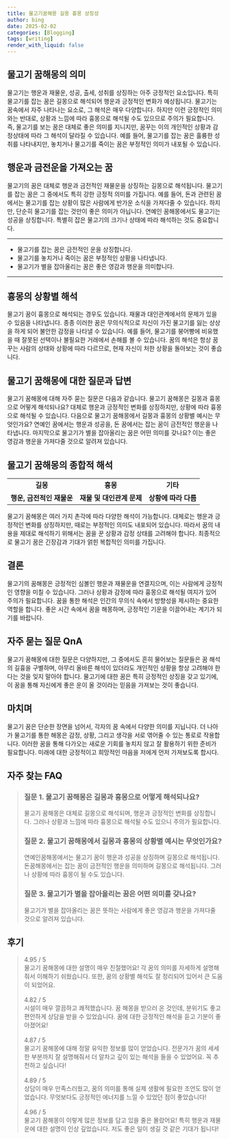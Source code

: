 ```yaml
---
title: 물고기꿈해몽 길몽 흉몽 상징성
author: bing
date: 2025-02-02
categories: [Blogging]
tags: [writing]
render_with_liquid: false
---
```



<h2 id='물고기_꿈해몽의_의미'>물고기 꿈해몽의 의미</h2>

<p>물고기는 행운과 재물운, 성공, 출세, 성취를 상징하는 아주 긍정적인 요소입니다. 특히 물고기를 잡는 꿈은 길몽으로 해석되어 행운과 긍정적인 변화가 예상됩니다. 물고기는 꿈속에서 자주 나타나는 요소로, 그 해석은 매우 다양합니다. 하지만 이런 긍정적인 의미와는 반대로, 상황과 느낌에 따라 흉몽으로 해석될 수도 있으므로 주의가 필요합니다. 즉, 물고기를 보는 꿈은 대체로 좋은 의미를 지니지만, 꿈꾸는 이의 개인적인 상황과 감정상태에 따라 그 해석이 달라질 수 있습니다. 예를 들어, 물고기를 잡는 꿈은 훌륭한 성취를 나타내지만, 놓치거나 물고기를 죽이는 꿈은 부정적인 의미가 내포될 수 있습니다.</p>

<h2 id='행운과_금전운을_가져오는_꿈'>행운과 금전운을 가져오는 꿈</h2>

<p>물고기의 꿈은 대체로 행운과 금전적인 재물운을 상징하는 길몽으로 해석됩니다. 물고기를 잡는 꿈은 그 중에서도 특히 강한 긍정적 의미를 가집니다. 예를 들어, 돈과 관련된 꿈에서는 물고기를 잡는 상황이 많은 사람에게 반가운 소식을 가져다줄 수 있습니다. 하지만, 단순히 물고기를 잡는 것만이 좋은 의미가 아닙니다. 연예인 꿈해몽에서도 물고기는 성공을 상징합니다. 특별히 잡은 물고기의 크기나 상태에 따라 해석하는 것도 중요합니다.</p>

<hr />

<ul>
    <li>물고기를 잡는 꿈은 금전적인 운을 상징합니다.</li>
    <li>물고기를 놓치거나 죽이는 꿈은 부정적인 상황을 나타냅니다.</li>
    <li>물고기가 별을 잡아올리는 꿈은 좋은 영감과 행운을 의미합니다.</li>
</ul>

<hr />

<h2 id='흉몽의_상황별_해석'>흉몽의 상황별 해석</h2>

<p>물고기 꿈이 흉몽으로 해석되는 경우도 있습니다. 재물과 대인관계에서의 문제가 있을 수 있음을 나타냅니다. 종종 이러한 꿈은 무의식적으로 자신이 가진 물고기를 잃는 상상을 하게 되어 불안한 감정을 나타낼 수 있습니다. 예를 들어, 물고기를 붕어빵에 비유했을 때 잘못된 선택이나 불필요한 거래에서 손해를 볼 수 있습니다. 꿈의 해석은 항상 꿈꾸는 사람의 상태와 상황에 따라 다르므로, 현재 자신이 처한 상황을 돌아보는 것이 좋습니다.</p>

<h2 id='물고기_꿈해몽에_대한_질문과_답변'>물고기 꿈해몽에 대한 질문과 답변</h2>

<p>물고기 꿈해몽에 대해 자주 묻는 질문은 다음과 같습니다. 물고기 꿈해몽은 길몽과 흉몽으로 어떻게 해석되나요? 대체로 행운과 긍정적인 변화를 상징하지만, 상황에 따라 흉몽으로 해석될 수 있습니다. 다음으로 물고기 꿈해몽에서 길몽과 흉몽의 상황별 예시는 무엇인가요? 연예인 꿈에서는 행운과 성공을, 돈 꿈에서는 잡는 꿈이 금전적인 행운을 나타냅니다. 마지막으로 물고기가 별을 잡아올리는 꿈은 어떤 의미를 갖나요? 이는 좋은 영감과 행운을 가져다줄 것으로 알려져 있습니다.</p>

<h2 id='물고기_꿈해몽의_종합적_해석'>물고기 꿈해몽의 종합적 해석</h2>

<table>
    <tr>
        <td style="text-align: center; height: 17px;"><b>길몽</b></td>
        <td style="text-align: center; height: 17px;"><b>흉몽</b></td>
        <td style="text-align: center; height: 17px;"><b>기타</b></td>
    </tr>
    <tr>
        <td style="text-align: center; height: 17px;"><b>행운, 금전적인 재물운</b></td>
        <td style="text-align: center; height: 17px;"><b>재물 및 대인관계 문제</b></td>
        <td style="text-align: center; height: 17px;"><b>상황에 따라 다름</b></td>
    </tr>
</table>

<p>물고기 꿈해몽은 여러 가지 촌각에 따라 다양한 해석이 가능합니다. 대체로는 행운과 긍정적인 변화를 상징하지만, 때로는 부정적인 의미도 내포되어 있습니다. 따라서 꿈의 내용을 제대로 해석하기 위해서는 꿈을 꾼 상황과 감정 상태를 고려해야 합니다. 최종적으로 물고기 꿈은 긴장감과 기대가 얽힌 복합적인 의미를 가집니다.</p>

<h2 id='결론'>결론</h2>

<p>물고기의 꿈해몽은 긍정적인 심볼인 행운과 재물운을 연결지으며, 이는 사람에게 긍정적인 영향을 미칠 수 있습니다. 그러나 상황과 감정에 따라 흉몽으로 해석될 여지가 있어 주의가 필요합니다. 꿈을 통한 해석은 인간의 무의식 속에서 방향성을 제시하는 중요한 역할을 합니다. 좋은 시간 속에서 꿈을 해몽하며, 긍정적인 기운을 이끌어내는 계기가 되기를 바랍니다.</p>

<h2 id='자주_묻는_질문_QnA'>자주 묻는 질문 QnA</h2>

<p>물고기 꿈해몽에 대한 질문은 다양하지만, 그 중에서도 흔히 물어보는 질문들은 꿈 해석의 길흉을 구별하며, 아무리 올바른 해석이 있더라도 개인적인 상황을 항상 고려해야 한다는 것을 잊지 말아야 합니다. 물고기에 대한 꿈은 특히 긍정적인 상징을 갖고 있기에, 이 꿈을 통해 자신에게 좋은 운이 올 것이라는 믿음을 가져보는 것이 좋습니다.</p>

<h2 id='마치며'>마치며</h2>

<p>물고기 꿈은 단순한 장면을 넘어서, 각자의 꿈 속에서 다양한 의미를 지닙니다. 더 나아가 물고기를 통한 해몽은 감정, 상황, 그리고 생각을 서로 엮어줄 수 있는 통로로 작용합니다. 이러한 꿈을 통해 다가오는 새로운 기회를 놓치지 않고 잘 활용하기 위한 준비가 필요합니다. 미래에 대한 긍정적이고 희망적인 마음을 저에게 먼저 가져보도록 합시다.</p>


<h2 id='자주_찾는_FAQ'>자주 찾는 FAQ</h2>
<div itemscope="" itemtype="https://schema.org/FAQPage"> 
<blockquote> 
<div itemscope="" itemprop="mainEntity" itemtype="https://schema.org/Question"> 
<h3 itemprop="name">질문 1. 물고기 꿈해몽은 길몽과 흉몽으로 어떻게 해석되나요?</h3> 
<div itemscope="" itemprop="acceptedAnswer" itemtype="https://schema.org/Answer"> 
<span itemprop="text"> 
<p>물고기 꿈해몽은 대체로 길몽으로 해석되며, 행운과 긍정적인 변화를 상징합니다. 그러나 상황과 느낌에 따라 흉몽으로 해석될 수도 있으니 주의가 필요합니다.</p> 
</span> 
</div> 
</div> 
<div itemscope="" itemprop="mainEntity" itemtype="https://schema.org/Question"> 
<h3 itemprop="name">질문 2. 물고기 꿈해몽에서 길몽과 흉몽의 상황별 예시는 무엇인가요?</h3> 
<div itemscope="" itemprop="acceptedAnswer" itemtype="https://schema.org/Answer"> 
<span itemprop="text"> 
<p>연예인꿈해몽에서는 물고기 꿈이 행운과 성공을 상징하며 길몽으로 해석됩니다. 돈꿈해몽에서는 잡는 꿈이 금전적인 행운을 의미하며 길몽으로 해석됩니다. 그러나 상황에 따라 흉몽이 될 수도 있습니다.</p> 
</span> 
</div> 
</div> 
<div itemscope="" itemprop="mainEntity" itemtype="https://schema.org/Question"> 
<h3 itemprop="name">질문 3. 물고기가 별을 잡아올리는 꿈은 어떤 의미를 갖나요?</h3> 
<div itemscope="" itemprop="acceptedAnswer" itemtype="https://schema.org/Answer"> 
<span itemprop="text"> 
<p>물고기가 별을 잡아올리는 꿈은 뜻하는 사람에게 좋은 영감과 행운을 가져다줄 것으로 알려져 있습니다.</p> 
</span> 
</div> 
</div> 
</blockquote> 
</div>
<h2 id='후기'>후기</h2>
<div itemscope itemtype="https://schema.org/Product">
  <blockquote>
  <div itemprop="review" itemscope itemtype="https://schema.org/Review">
      <div itemprop="reviewRating" itemscope itemtype="https://schema.org/Rating"> <span itemprop="ratingValue">4.95</span> / <span itemprop="bestRating">5</span> </div>
      <span itemprop="reviewBody">물고기 꿈해몽에 대한 설명이 매우 친절했어요! 각 꿈의 의미를 자세하게 설명해줘서 이해하기 쉬웠습니다. 또한, 꿈의 상황별 해석도 잘 정리되어 있어서 큰 도움이 되었어요.</span>
  </div>
  <br>
  <div itemprop="review" itemscope itemtype="https://schema.org/Review">
      <div itemprop="reviewRating" itemscope itemtype="https://schema.org/Rating"> <span itemprop="ratingValue">4.82</span> / <span itemprop="bestRating">5</span> </div>
      <span itemprop="reviewBody">시설이 매우 깔끔하고 쾌적했습니다. 꿈 해몽을 받으러 온 것인데, 분위기도 좋고 편안하게 상담을 받을 수 있었습니다. 꿈에 대한 긍정적인 해석을 듣고 기분이 좋아졌어요!</span>
  </div>
  <br>
  <div itemprop="review" itemscope itemtype="https://schema.org/Review">
      <div itemprop="reviewRating" itemscope itemtype="https://schema.org/Rating"> <span itemprop="ratingValue">4.87</span> / <span itemprop="bestRating">5</span> </div>
      <span itemprop="reviewBody">물고기 꿈해몽에 대해 정말 유익한 정보를 많이 얻었습니다. 전문가가 꿈의 세세한 부분까지 잘 설명해줘서 더 알차고 깊이 있는 해석을 들을 수 있었어요. 꼭 추천하고 싶습니다!</span>
  </div>
  <br>
  <div itemprop="review" itemscope itemtype="https://schema.org/Review">
      <div itemprop="reviewRating" itemscope itemtype="https://schema.org/Rating"> <span itemprop="ratingValue">4.89</span> / <span itemprop="bestRating">5</span> </div>
      <span itemprop="reviewBody">상담이 매우 만족스러웠고, 꿈의 의미를 통해 실제 생활에 필요한 조언도 많이 얻었습니다. 무엇보다도 긍정적인 에너지를 느낄 수 있었던 점이 좋았습니다!</span>
  </div>
  <br>
  <div itemprop="review" itemscope itemtype="https://schema.org/Review">
      <div itemprop="reviewRating" itemscope itemtype="https://schema.org/Rating"> <span itemprop="ratingValue">4.96</span> / <span itemprop="bestRating">5</span> </div>
      <span itemprop="reviewBody">물고기 꿈해몽이 이렇게 많은 정보를 담고 있을 줄은 몰랐어요! 특히 행운과 재물운에 대한 설명이 인상 깊었습니다. 저도 좋은 일이 생길 것 같은 기대가 됩니다!</span>
  </div>
  </blockquote>
</div>
